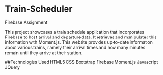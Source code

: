 # Train-Scheduler
Firebase Assignment

This project showcases a train schedule application that incorporates Firebase to host arrival and departure data. It retrieves and manipulates this information with Moment.js. This website provides up-to-date information about various trains, namely their arrival times and how many minutes remain until they arrive at their station.

##Technologies Used
HTML5
CSS
Bootstrap
Firebase
Moment.js
Javascript
JQuery
